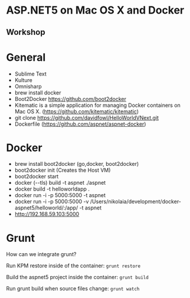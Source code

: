 # ASP.NET5 on Mac OS X and Docker
## Workshop

# General

- Sublime Text
- Kulture
- Omnisharp
- brew install docker
- Boot2Docker https://github.com/boot2docker
- Kitematic is a simple application for managing Docker containers on Mac OS X. (https://github.com/kitematic/kitematic)
- git clone https://github.com/davidfowl/HelloWorldVNext.git
- Dockerfile (https://github.com/aspnet/aspnet-docker)

# Docker

- brew install boot2docker (go,docker, boot2docker)
- boot2docker init (Creates the Host VM)
- boot2docker start
- docker (--tls) build -t aspnet ./aspnet
- docker build -t helloworldapp .
- docker run -i -p 5000:5000 -t aspnet
- docker run -i -p 5000:5000 -v /Users/nikolaia/development/docker-aspnet5/helloworld/:/app/ -t aspnet
- http://192.168.59.103:5000

# Grunt

How can we integrate grunt?

Run KPM restore inside of the container:
```grunt restore```

Build the aspnet5 project inside the container:
```grunt build```

Run grunt build when source files change:
```grunt watch```